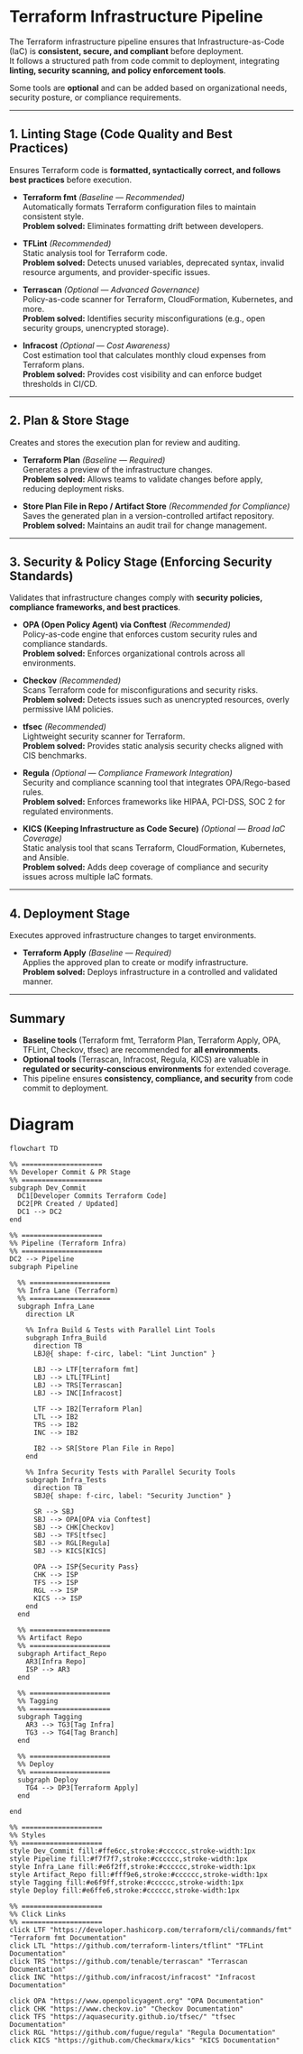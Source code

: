 # Terraform Infrastructure Pipeline

The Terraform infrastructure pipeline ensures that Infrastructure-as-Code (IaC) is **consistent, secure, and compliant** before deployment.  
It follows a structured path from code commit to deployment, integrating **linting, security scanning, and policy enforcement tools**.  

Some tools are **optional** and can be added based on organizational needs, security posture, or compliance requirements.

---

## 1. Linting Stage (Code Quality and Best Practices)
Ensures Terraform code is **formatted, syntactically correct, and follows best practices** before execution.

- **Terraform fmt** *(Baseline — Recommended)*  
  Automatically formats Terraform configuration files to maintain consistent style.  
  **Problem solved:** Eliminates formatting drift between developers.

- **TFLint** *(Recommended)*  
  Static analysis tool for Terraform code.  
  **Problem solved:** Detects unused variables, deprecated syntax, invalid resource arguments, and provider-specific issues.

- **Terrascan** *(Optional — Advanced Governance)*  
  Policy-as-code scanner for Terraform, CloudFormation, Kubernetes, and more.  
  **Problem solved:** Identifies security misconfigurations (e.g., open security groups, unencrypted storage).

- **Infracost** *(Optional — Cost Awareness)*  
  Cost estimation tool that calculates monthly cloud expenses from Terraform plans.  
  **Problem solved:** Provides cost visibility and can enforce budget thresholds in CI/CD.

---

## 2. Plan & Store Stage
Creates and stores the execution plan for review and auditing.

- **Terraform Plan** *(Baseline — Required)*  
  Generates a preview of the infrastructure changes.  
  **Problem solved:** Allows teams to validate changes before apply, reducing deployment risks.

- **Store Plan File in Repo / Artifact Store** *(Recommended for Compliance)*  
  Saves the generated plan in a version-controlled artifact repository.  
  **Problem solved:** Maintains an audit trail for change management.

---

## 3. Security & Policy Stage (Enforcing Security Standards)
Validates that infrastructure changes comply with **security policies, compliance frameworks, and best practices**.

- **OPA (Open Policy Agent) via Conftest** *(Recommended)*  
  Policy-as-code engine that enforces custom security rules and compliance standards.  
  **Problem solved:** Enforces organizational controls across all environments.

- **Checkov** *(Recommended)*  
  Scans Terraform code for misconfigurations and security risks.  
  **Problem solved:** Detects issues such as unencrypted resources, overly permissive IAM policies.

- **tfsec** *(Recommended)*  
  Lightweight security scanner for Terraform.  
  **Problem solved:** Provides static analysis security checks aligned with CIS benchmarks.

- **Regula** *(Optional — Compliance Framework Integration)*  
  Security and compliance scanning tool that integrates OPA/Rego-based rules.  
  **Problem solved:** Enforces frameworks like HIPAA, PCI-DSS, SOC 2 for regulated environments.

- **KICS (Keeping Infrastructure as Code Secure)** *(Optional — Broad IaC Coverage)*  
  Static analysis tool that scans Terraform, CloudFormation, Kubernetes, and Ansible.  
  **Problem solved:** Adds deep coverage of compliance and security issues across multiple IaC formats.

---

## 4. Deployment Stage
Executes approved infrastructure changes to target environments.

- **Terraform Apply** *(Baseline — Required)*  
  Applies the approved plan to create or modify infrastructure.  
  **Problem solved:** Deploys infrastructure in a controlled and validated manner.

---

## Summary
- **Baseline tools** (Terraform fmt, Terraform Plan, Terraform Apply, OPA, TFLint, Checkov, tfsec) are recommended for **all environments**.  
- **Optional tools** (Terrascan, Infracost, Regula, KICS) are valuable in **regulated or security-conscious environments** for extended coverage.  
- This pipeline ensures **consistency, compliance, and security** from code commit to deployment.


# Diagram


```mermaid
flowchart TD

%% ====================
%% Developer Commit & PR Stage
%% ====================
subgraph Dev_Commit
  DC1[Developer Commits Terraform Code]
  DC2[PR Created / Updated]
  DC1 --> DC2
end

%% ====================
%% Pipeline (Terraform Infra)
%% ====================
DC2 --> Pipeline
subgraph Pipeline

  %% ====================
  %% Infra Lane (Terraform)
  %% ====================
  subgraph Infra_Lane
    direction LR
    
    %% Infra Build & Tests with Parallel Lint Tools
    subgraph Infra_Build
      direction TB
      LBJ@{ shape: f-circ, label: "Lint Junction" }
      
      LBJ --> LTF[terraform fmt]
      LBJ --> LTL[TFLint]
      LBJ --> TRS[Terrascan]
      LBJ --> INC[Infracost]
      
      LTF --> IB2[Terraform Plan]
      LTL --> IB2
      TRS --> IB2
      INC --> IB2
      
      IB2 --> SR[Store Plan File in Repo]
    end
    
    %% Infra Security Tests with Parallel Security Tools
    subgraph Infra_Tests
      direction TB
      SBJ@{ shape: f-circ, label: "Security Junction" }
      
      SR --> SBJ
      SBJ --> OPA[OPA via Conftest]
      SBJ --> CHK[Checkov]
      SBJ --> TFS[tfsec]
      SBJ --> RGL[Regula]
      SBJ --> KICS[KICS]
      
      OPA --> ISP{Security Pass}
      CHK --> ISP
      TFS --> ISP
      RGL --> ISP
      KICS --> ISP
    end
  end
  
  %% ====================
  %% Artifact Repo
  %% ====================
  subgraph Artifact_Repo
    AR3[Infra Repo]
    ISP --> AR3
  end
  
  %% ====================
  %% Tagging
  %% ====================
  subgraph Tagging
    AR3 --> TG3[Tag Infra]
    TG3 --> TG4[Tag Branch]
  end
  
  %% ====================
  %% Deploy
  %% ====================
  subgraph Deploy
    TG4 --> DP3[Terraform Apply]
  end

end

%% ====================
%% Styles
%% ====================
style Dev_Commit fill:#ffe6cc,stroke:#cccccc,stroke-width:1px
style Pipeline fill:#f7f7f7,stroke:#cccccc,stroke-width:1px
style Infra_Lane fill:#e6f2ff,stroke:#cccccc,stroke-width:1px
style Artifact_Repo fill:#fff9e6,stroke:#cccccc,stroke-width:1px
style Tagging fill:#e6f9ff,stroke:#cccccc,stroke-width:1px
style Deploy fill:#e6ffe6,stroke:#cccccc,stroke-width:1px

%% ====================
%% Click Links
%% ====================
click LTF "https://developer.hashicorp.com/terraform/cli/commands/fmt" "Terraform fmt Documentation"
click LTL "https://github.com/terraform-linters/tflint" "TFLint Documentation"
click TRS "https://github.com/tenable/terrascan" "Terrascan Documentation"
click INC "https://github.com/infracost/infracost" "Infracost Documentation"

click OPA "https://www.openpolicyagent.org" "OPA Documentation"
click CHK "https://www.checkov.io" "Checkov Documentation"
click TFS "https://aquasecurity.github.io/tfsec/" "tfsec Documentation"
click RGL "https://github.com/fugue/regula" "Regula Documentation"
click KICS "https://github.com/Checkmarx/kics" "KICS Documentation"


```
